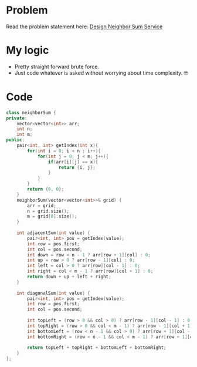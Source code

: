 # Problem
Read the problem statement here: [Design Neighbor Sum Service](https://leetcode.com/problems/design-neighbor-sum-service/description/)

# My logic

- Pretty straight forward brute force.
- Just code whatever is asked without worrying about time complexity. 🤓

# Code

```cpp
class neighborSum {
private:
    vector<vector<int>> arr;
    int n;
    int m;
public:
    pair<int, int> getIndex(int x){
        for(int i = 0; i < n ; i++){
            for(int j = 0; j < m; j++){
                if(arr[i][j] == x){
                    return {i, j};
                }
            }
        }
        return {0, 0};
    }
    neighborSum(vector<vector<int>>& grid) {
        arr = grid;
        n = grid.size();
        m = grid[0].size();
    }
    
    int adjacentSum(int value) {    
        pair<int, int> pos = getIndex(value);
        int row = pos.first;
        int col = pos.second;
        int down = row < n - 1 ? arr[row + 1][col] : 0;
        int up = row > 0 ? arr[row - 1][col] : 0;
        int left = col > 0 ? arr[row][col - 1] : 0;
        int right = col < m - 1 ? arr[row][col + 1] : 0;
        return down + up + left + right;
    }
    
    int diagonalSum(int value) {
        pair<int, int> pos = getIndex(value);
        int row = pos.first;
        int col = pos.second;
        
        int topLeft = (row > 0 && col > 0) ? arr[row - 1][col - 1] : 0;
        int topRight = (row > 0 && col < m - 1) ? arr[row - 1][col + 1] : 0;
        int bottomLeft = (row < n - 1 && col > 0) ? arr[row + 1][col - 1] : 0;
        int bottomRight = (row < n - 1 && col < m - 1) ? arr[row + 1][col + 1] : 0;
        
        return topLeft + topRight + bottomLeft + bottomRight;
    }
};
```